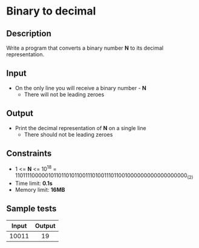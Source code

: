 # Binary to decimal

## Description
Write a program that converts a binary number **N** to its decimal representation.

## Input
- On the only line you will receive a binary number - **N**
  - There will not be leading zeroes

## Output
- Print the decimal representation of **N** on a single line
  - There should not be leading zeroes

## Constraints
- 1 <= **N** <= 10<sup>18</sup> = 110111100000101101101011001110100111011001000000000000000000<sub>(2)</sub>
- Time limit: **0.1s**
- Memory limit: **16MB**

## Sample tests

| Input | Output |
|:-----:|:------:|
| 10011 | 19     |
